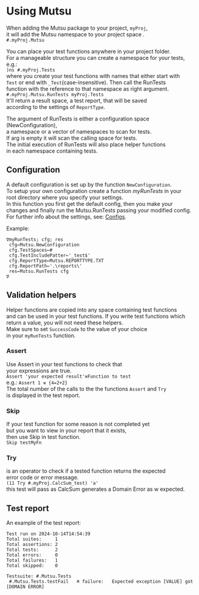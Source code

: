# Using Mutsu
When adding the Mutsu package to your project, `myProj`,  
it will add the Mutsu namespace to your project space .  
`#.myProj.Mutsu`


You can place your test functions anywhere in your project folder.  
For a manageable structure you can create a namespace for your tests, e.g.:  
`)ns #.myProj.Tests`  
where you create your test functions with names that either start with  
`Test` or end with `_Test`(case-insensitive). Then call the RunTests  
function with the reference to that namespace as right argument.  
`#.myProj.Mutsu.RunTests myProj.Tests`  
It'll return a result space, a test report, that will be saved  
according to the settings of 
`ReportType`.   


The argument of RunTests is either a configuration space (NewConfiguration),  
a namespace  or a vector of namespaces to scan for tests.  
If arg is empty it will scan the calling space for tests.  
The initial execution of RunTests will also place helper functions  
in each namespace containing tests.

## Configuration
A default configuration is set up by the function `NewConfiguration`.  
To setup your own configuration create a function *myRunTests* in your  
root directory where you specify your settings.  
In this function you first get the default config, then you make your  
changes and finally run the Mutsu.RunTests passing your modified config.  
For further info about the settings, see: [Configs](Configs.md). 


Example:  
``` APL
∇myRunTests; cfg; res  
 cfg←Mutsu.NewConfiguration  
 cfg.TestSpaces←#  
 cfg.TestIncludePatter←'_test$'  
 cfg.ReportType←Mutsu.REPORTTYPE.TXT  
 cfg.ReportPath←'.\reports\'  
 res←Mutsu.RunTests cfg
∇
```
## Validation helpers
Helper functions are copied into any space containing test functions  
and can be used in your test functions.
If you write test functions 
which return a value, you will not need these helpers.  
Make sure to set `SuccessCode` to the value of your choice  
in your `myRunTests` function.

### Assert
Use Assert in your test functions to check that  
your expressions are true.   
`Assert 'your expected result'≡Function to test`   
e.g.: `Assert 1 ≡ {4=2+2}`  
The total number of the calls to the the functions `Assert` and `Try`  
is displayed in the test report.

### Skip
If your test function for some reason is not completed yet  
but you want to view in your report that it exists,  
then use Skip in test function.  
`Skip testMyFn`

### Try
is an operator to check if a tested function returns the expected  
error code or error message.  
`(11 Try #.myProj.CalcSum_test) 'a'`  
this test will pass as CalcSum generates a Domain Error as w expected.  

## Test report

An example of the test report:  
```
Test run on 2024-10-14T14:54:39                                                                                        
Total suites:     1                                                                                                    
Total assertions: 2                                                                                                    
Total tests:      2                                                                                                    
Total errors:     0                                                                                                    
Total failures:   1                                                                                                    
Total skipped:    0                                                                                                    
                                                                                                                       
Testsuite: #.Mutsu.Tests                                                                                
 #.Mutsu.Tests.testFail   ⍝ failure:   Expected exception [VALUE] got [DOMAIN ERROR]
 ``` 
